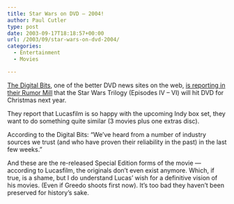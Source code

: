 ```yaml
---
title: Star Wars on DVD – 2004!
author: Paul Cutler
type: post
date: 2003-09-17T18:18:57+00:00
url: /2003/09/star-wars-on-dvd-2004/
categories:
  - Entertainment
  - Movies

---
```

[The Digital Bits][1], one of the better DVD news sites on the web, [is reporting in their Rumor Mill][2] that the Star Wars Trilogy (Episodes IV &#8211; VI) will hit DVD for Christmas next year.

They report that Lucasfilm is so happy with the upcoming Indy box set, they want to do something quite similar (3 movies plus one extras disc).

According to the Digital Bits: &#8220;We&#8217;ve heard from a number of industry sources we trust (and who have proven their reliability in the past) in the last few weeks.&#8221;

And these are the re-released Special Edition forms of the movie &#8212; according to Lucasfilm, the originals don&#8217;t even exist anymore. Which, if true, is a shame, but I do understand Lucas&#8217; wish for a definitive vision of his movies. (Even if Greedo shoots first now). It&#8217;s too bad they haven&#8217;t been preserved for history&#8217;s sake.

 [1]: http://www.thedigitalbits.com/
 [2]: http://www.thedigitalbits.com/rumormill.html